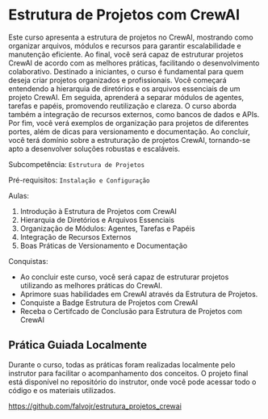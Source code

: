 # Estrutura de Projetos com CrewAI

Este curso apresenta a estrutura de projetos no CrewAI, mostrando como organizar arquivos, módulos e recursos para garantir escalabilidade e manutenção eficiente. Ao final, você será capaz de estruturar projetos CrewAI de acordo com as melhores práticas, facilitando o desenvolvimento colaborativo. Destinado a iniciantes, o curso é fundamental para quem deseja criar projetos organizados e profissionais. Você começará entendendo a hierarquia de diretórios e os arquivos essenciais de um projeto CrewAI. Em seguida, aprenderá a separar módulos de agentes, tarefas e papéis, promovendo reutilização e clareza. O curso aborda também a integração de recursos externos, como bancos de dados e APIs. Por fim, você verá exemplos de organização para projetos de diferentes portes, além de dicas para versionamento e documentação. Ao concluir, você terá domínio sobre a estruturação de projetos CrewAI, tornando-se apto a desenvolver soluções robustas e escaláveis.

Subcompetência: `Estrutura de Projetos`

Pré-requisitos: `Instalação e Configuração`

Aulas:
1. Introdução à Estrutura de Projetos com CrewAI
2. Hierarquia de Diretórios e Arquivos Essenciais
3. Organização de Módulos: Agentes, Tarefas e Papéis
4. Integração de Recursos Externos
5. Boas Práticas de Versionamento e Documentação

Conquistas:
- Ao concluir este curso, você será capaz de estruturar projetos utilizando as melhores práticas do CrewAI.
- Aprimore suas habilidades em CrewAI através da Estrutura de Projetos.
- Conquiste a Badge Estrutura de Projetos com CrewAI
- Receba o Certifcado de Conclusão para Estrutura de Projetos com CrewAI

## Prática Guiada Localmente

Durante o curso, todas as práticas foram realizadas localmente pelo instrutor para facilitar o acompanhamento dos conceitos. O projeto final está disponível no repositório do instrutor, onde você pode acessar todo o código e os materiais utilizados.

https://github.com/falvojr/estrutura_projetos_crewai
